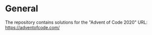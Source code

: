 # General
The repository contains solutions for the "Advent of Code 2020"
URL: https://adventofcode.com/
